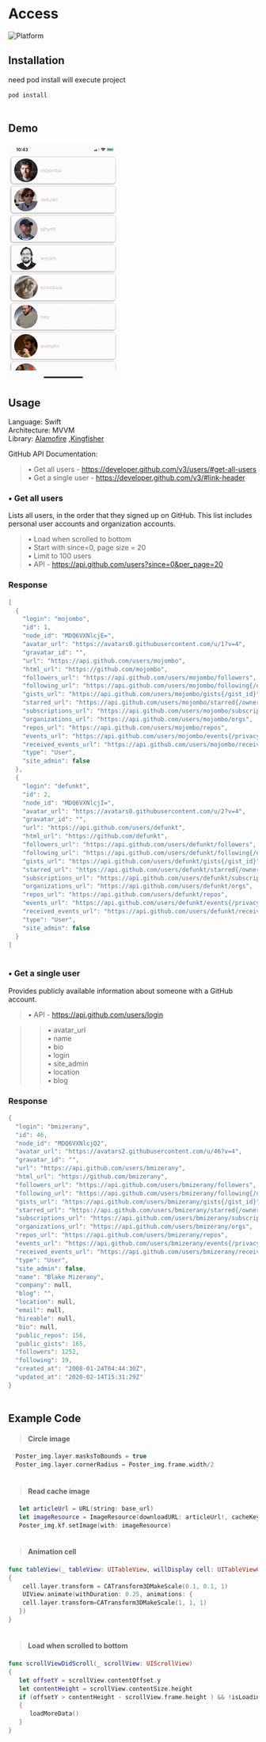 # Access

![Platform](https://img.shields.io/cocoapods/p/JOEmojiableBtn.svg?style=flat)

## Installation
need pod install will execute project  
```swift
pod install
 
```
## Demo

![image](https://github.com/Yu-Yen-Chou/File/blob/master/Access_Img/access.gif)


## Usage
Language: Swift  
Architecture: MVVM  
Library: [Alamofire](https://github.com/Alamofire/Alamofire) ,[Kingfisher](https://github.com/onevcat/Kingfisher)    

 GitHub API Documentation:  
>• Get all users - ​https://developer.github.com/v3/users/#get-all-users  
• Get a single user -   ​https://developer.github.com/v3/#link-header​  

### • Get all users
Lists all users, in the order that they signed up on GitHub. This list includes personal user accounts and organization accounts.  

> • Load when scrolled to bottom  
• Start with since=0, page size = 20  
• Limit to 100 users  
• API - ​https://api.github.com/users?since=0&per_page=20​    

### Response
```swift
[
  {
    "login": "mojombo",
    "id": 1,
    "node_id": "MDQ6VXNlcjE=",
    "avatar_url": "https://avatars0.githubusercontent.com/u/1?v=4",
    "gravatar_id": "",
    "url": "https://api.github.com/users/mojombo",
    "html_url": "https://github.com/mojombo",
    "followers_url": "https://api.github.com/users/mojombo/followers",
    "following_url": "https://api.github.com/users/mojombo/following{/other_user}",
    "gists_url": "https://api.github.com/users/mojombo/gists{/gist_id}",
    "starred_url": "https://api.github.com/users/mojombo/starred{/owner}{/repo}",
    "subscriptions_url": "https://api.github.com/users/mojombo/subscriptions",
    "organizations_url": "https://api.github.com/users/mojombo/orgs",
    "repos_url": "https://api.github.com/users/mojombo/repos",
    "events_url": "https://api.github.com/users/mojombo/events{/privacy}",
    "received_events_url": "https://api.github.com/users/mojombo/received_events",
    "type": "User",
    "site_admin": false
  },
  {
    "login": "defunkt",
    "id": 2,
    "node_id": "MDQ6VXNlcjI=",
    "avatar_url": "https://avatars0.githubusercontent.com/u/2?v=4",
    "gravatar_id": "",
    "url": "https://api.github.com/users/defunkt",
    "html_url": "https://github.com/defunkt",
    "followers_url": "https://api.github.com/users/defunkt/followers",
    "following_url": "https://api.github.com/users/defunkt/following{/other_user}",
    "gists_url": "https://api.github.com/users/defunkt/gists{/gist_id}",
    "starred_url": "https://api.github.com/users/defunkt/starred{/owner}{/repo}",
    "subscriptions_url": "https://api.github.com/users/defunkt/subscriptions",
    "organizations_url": "https://api.github.com/users/defunkt/orgs",
    "repos_url": "https://api.github.com/users/defunkt/repos",
    "events_url": "https://api.github.com/users/defunkt/events{/privacy}",
    "received_events_url": "https://api.github.com/users/defunkt/received_events",
    "type": "User",
    "site_admin": false
  }
]
 
```
### • Get a single user  
Provides publicly available information about someone with a GitHub account.  
>• API - https://api.github.com/users/login  

>>• avatar_url  
• name  
• bio  
• login  
• site_admin   
• location  
• blog  
### Response
```swift
{
  "login": "bmizerany",
  "id": 46,
  "node_id": "MDQ6VXNlcjQ2",
  "avatar_url": "https://avatars2.githubusercontent.com/u/46?v=4",
  "gravatar_id": "",
  "url": "https://api.github.com/users/bmizerany",
  "html_url": "https://github.com/bmizerany",
  "followers_url": "https://api.github.com/users/bmizerany/followers",
  "following_url": "https://api.github.com/users/bmizerany/following{/other_user}",
  "gists_url": "https://api.github.com/users/bmizerany/gists{/gist_id}",
  "starred_url": "https://api.github.com/users/bmizerany/starred{/owner}{/repo}",
  "subscriptions_url": "https://api.github.com/users/bmizerany/subscriptions",
  "organizations_url": "https://api.github.com/users/bmizerany/orgs",
  "repos_url": "https://api.github.com/users/bmizerany/repos",
  "events_url": "https://api.github.com/users/bmizerany/events{/privacy}",
  "received_events_url": "https://api.github.com/users/bmizerany/received_events",
  "type": "User",
  "site_admin": false,
  "name": "Blake Mizerany",
  "company": null,
  "blog": "",
  "location": null,
  "email": null,
  "hireable": null,
  "bio": null,
  "public_repos": 156,
  "public_gists": 165,
  "followers": 1252,
  "following": 19,
  "created_at": "2008-01-24T04:44:30Z",
  "updated_at": "2020-02-14T15:31:29Z"
}
 
```


## Example Code
>#### Circle image

```swift
  Poster_img.layer.masksToBounds = true
  Poster_img.layer.cornerRadius = Poster_img.frame.width/2
 
```
>#### Read cache image
```swift
   let articleUrl = URL(string: base_url)
   let imageResource = ImageResource(downloadURL: articleUrl!, cacheKey: base_url)
   Poster_img.kf.setImage(with: imageResource)
 
```
>#### Animation cell 
```swift
func tableView(_ tableView: UITableView, willDisplay cell: UITableViewCell, forRowAt indexPath: IndexPath)
{
    cell.layer.transform = CATransform3DMakeScale(0.1, 0.1, 1)
    UIView.animate(withDuration: 0.25, animations: {
    cell.layer.transform=CATransform3DMakeScale(1, 1, 1)
   })
}
 
```
>#### Load when scrolled to bottom   
```swift
func scrollViewDidScroll(_ scrollView: UIScrollView)
{
   let offsetY = scrollView.contentOffset.y
   let contentHeight = scrollView.contentSize.height
   if (offsetY > contentHeight - scrollView.frame.height ) && !isLoading
   {
      loadMoreData()
   }
}
 
```


